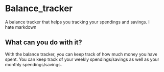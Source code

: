 Balance_tracker
================

A balance tracker that helps you tracking your spendings and savings.
I hate markdown

What can you do with it?
------------------------

With the balance tracker, you can keep track of how much money you have spent. 
You can keep track of your weekly spendings/savings as well as your monthly spendings/savings.
